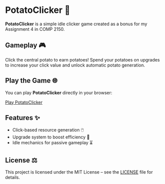 # PotatoClicker 🥔

**PotatoClicker** is a simple idle clicker game created as a bonus for my Assignment 4 in COMP 2150.

## Gameplay 🎮

Click the central potato to earn potatoes! Spend your potatoes on upgrades to increase your click value and unlock automatic potato generation.

## Play the Game 🌐

You can play **PotatoClicker** directly in your browser:

[Play PotatoClicker](https://JohnnyLee15.github.io/Potato-Clicker/)

## Features ✨

- Click-based resource generation 🖱️
- Upgrade system to boost efficiency 🔧
- Idle mechanics for passive gameplay ⏳

## License ⚖️
This project is licensed under the MIT License – see the [LICENSE](https://opensource.org/licenses/MIT) file for details.
